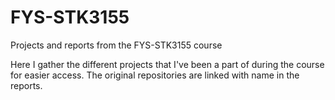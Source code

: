 # FYS-STK3155
Projects and reports from the FYS-STK3155 course

Here I gather the different projects that I've been a part of during the course for easier access.
The original repositories are linked with name in the reports.
